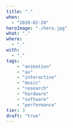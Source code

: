 ```yaml
---
title: "."
when: 
  - "2020-02-20"
heroImage: "./hero.jpg"
what: "."
where:
  - "."
with: 
  - "."
tags: 
    - "animation"
    - "av"
    - "interactive"
    - "music"
    - "research"
    - "hardware"
    - "software"
    - "performance"
tier: 3
draft: "true"
---
```

